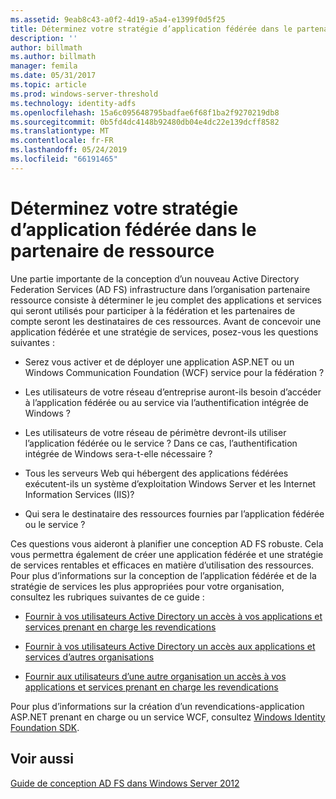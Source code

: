 ```yaml
---
ms.assetid: 9eab8c43-a0f2-4d19-a5a4-e1399f0d5f25
title: Déterminez votre stratégie d’application fédérée dans le partenaire de ressource
description: ''
author: billmath
ms.author: billmath
manager: femila
ms.date: 05/31/2017
ms.topic: article
ms.prod: windows-server-threshold
ms.technology: identity-adfs
ms.openlocfilehash: 15a6c095648795badfae6f68f1ba2f9270219db8
ms.sourcegitcommit: 0b5fd4dc4148b92480db04e4dc22e139dcff8582
ms.translationtype: MT
ms.contentlocale: fr-FR
ms.lasthandoff: 05/24/2019
ms.locfileid: "66191465"
---
```

# <a name="determine-your-federated-application-strategy-in-the-resource-partner"></a>Déterminez votre stratégie d’application fédérée dans le partenaire de ressource

Une partie importante de la conception d’un nouveau Active Directory Federation Services \(AD FS\) infrastructure dans l’organisation partenaire ressource consiste à déterminer le jeu complet des applications et services qui seront utilisés pour participer à la fédération et les partenaires de compte seront les destinataires de ces ressources. Avant de concevoir une application fédérée et une stratégie de services, posez-vous les questions suivantes :  
  
-   Serez vous activer et de déployer une application ASP.NET ou un Windows Communication Foundation \(WCF\) service pour la fédération ?  
  
-   Les utilisateurs de votre réseau d’entreprise auront-ils besoin d’accéder à l’application fédérée ou au service via l’authentification intégrée de Windows ?  
  
-   Les utilisateurs de votre réseau de périmètre devront-ils utiliser l’application fédérée ou le service ? Dans ce cas, l’authentification intégrée de Windows sera-t-elle nécessaire ?  
  
-   Tous les serveurs Web qui hébergent des applications fédérées exécutent-ils un système d’exploitation Windows Server et les Internet Information Services \(IIS\)?  
  
-   Qui sera le destinataire des ressources fournies par l’application fédérée ou le service ?  
  
Ces questions vous aideront à planifier une conception AD FS robuste. Cela vous permettra également de créer une application fédérée et une stratégie de services rentables et efficaces en matière d’utilisation des ressources. Pour plus d’informations sur la conception de l’application fédérée et de la stratégie de services les plus appropriées pour votre organisation, consultez les rubriques suivantes de ce guide :  
  
-   [Fournir à vos utilisateurs Active Directory un accès à vos applications et services prenant en charge les revendications](Provide-Your-Active-Directory-Users-Access-to-Your-Claims-Aware-Applications-and-Services.md)  
  
-   [Fournir à vos utilisateurs Active Directory un accès aux applications et services d’autres organisations](Provide-Your-Active-Directory-Users-Access-to-the-Applications-and-Services-of-Other-Organizations.md)  
  
-   [Fournir aux utilisateurs d’une autre organisation un accès à vos applications et services prenant en charge les revendications](Provide-Users-in-Another-Organization-Access-to-Your-Claims-Aware-Applications-and-Services.md)  
  
Pour plus d’informations sur la création d’un revendications\-application ASP.NET prenant en charge ou un service WCF, consultez [Windows Identity Foundation SDK](https://go.microsoft.com/fwlink/?LinkId=122266).  
  
## <a name="see-also"></a>Voir aussi
[Guide de conception AD FS dans Windows Server 2012](AD-FS-Design-Guide-in-Windows-Server-2012.md)

